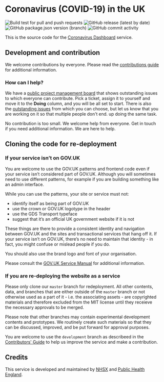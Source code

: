 # Coronavirus (COVID-19) in the UK

![Build test for pull and push requests](https://github.com/PublicHealthEngland/coronavirus-dashboard/workflows/Build%20test%20for%20pull%20and%20push%20requests/badge.svg) ![GitHub release (latest by date)](https://img.shields.io/github/v/release/publichealthengland/coronavirus-dashboard) ![GitHub package.json version (branch)](https://img.shields.io/github/package-json/v/publichealthengland/coronavirus-dashboard/development) ![GitHub commit activity](https://img.shields.io/github/commit-activity/y/publichealthengland/coronavirus-dashboard)



This is the source code for the [Coronavirus Dashboard](https://coronavirus.data.gov.uk) service.

## Development and contribution

We welcome contributions by everyone. Please read the [contributions guide](https://github.com/PublicHealthEngland/coronavirus-dashboard/blob/master/CONTRIBUTING.md) for additional information.

### How can I help?
We have a [public project management board](https://github.com/orgs/PublicHealthEngland/projects/1) that shows outstanding issues to which everyone can contribute. Pick a ticket, assign it to yourself and move it to the **Doing** column, and you will be all set to start. There is also the [outstanding issues](https://github.com/PublicHealthEngland/coronavirus-dashboard/issues) from which you can choose, but let us know that you are working on it so that multiple people don't end. up doing the same task.

No contribution is too small. We welcome help from everyone. Get in touch if you need additional information. We are here to help. 

## Cloning the code for re-deployment

### If your service isn’t on GOV.UK
You are welcome to use the GOV.UK patterns and frontend code even if your service isn’t considered part of GOV.UK. Although you will sometimes need to use different patterns, for example if you are building something like an admin interface.

While you can use the patterns, your site or service must not:

- identify itself as being part of GOV.UK
- use the crown or GOV.UK logotype in the header
- use the GDS Transport typeface
- suggest that it’s an official UK government website if it is not

These things are there to provide a consistent identity and navigation between GOV.UK and the sites and transactional services that hang off it. If your service isn’t on GOV.UK, there’s no need to maintain that identity - in fact, you might confuse or mislead people if you do.

You should also use the brand logo and font of your organisation.

Please consult the [GOV.UK Service Manual](https://www.gov.uk/service-manual/design/making-your-service-look-like-govuk#if-your-service-isnt-on-govuk) for additional information.

### If you are re-deploying the website as a service

Please only clone our `master` branch for redeployment. All other contents, data, and branches that are either outside of the `master` branch or not otherwise used as a part of it - i.e. the associating assets - are copyrighted materials and therefore excluded from the MIT license until they receieve the necessary approvals to be merged.

Please note that other branches may contain experimental development contents and prototypes. We routinely create such materials so that they can be discussed, improved, and be put forward for approval purposes. 

You are welcome to use the `development` branch as describeed in the [Contributors' Guide](https://github.com/PublicHealthEngland/coronavirus-dashboard/blob/master/CONTRIBUTING.md) to help us improve the service and make a contribution.

## Credits
This service is developed and maintained by [NHSX](https://www.nhsx.nhs.uk/) and [Public Health England](https://www.gov.uk/government/organisations/public-health-england).
